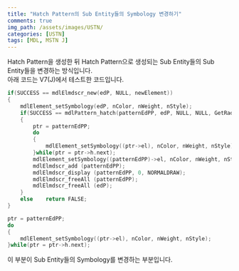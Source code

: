 ```yaml
---
title: "Hatch Pattern의 Sub Entity들의 Symbology 변경하기"
comments: true 
img_path: /assets/images/USTN/
categories: [USTN]
tags: [MDL, MSTN J]
---
```


Hatch Pattern을 생성한 뒤 Hatch Pattern으로 생성되는 Sub Entity들의 Sub Entity들을 변경하는 방식입니다.\
아래 코드는 V7(J)에서 테스트한 코드입니다.

```c
if(SUCCESS == mdlElmdscr_new(edP, NULL, newElement))
{
    mdlElement_setSymbology(edP, nColor, nWeight, nStyle);
    if(SUCCESS == mdlPattern_hatch(patternEdPP, edP, NULL, NULL, GetRadian(fAngle), 1.0 * unitVal, 0, FALSE, FALSE) )
    {
        ptr = patternEdPP;
        do
        {
            mdlElement_setSymbology((ptr->el), nColor, nWeight, nStyle);
        }while(ptr = ptr->h.next);
        mdlElement_setSymbology((patternEdPP)->el, nColor, nWeight, nStyle);
        mdlElmdscr_add (patternEdPP);
        mdlElmdscr_display (patternEdPP, 0, NORMALDRAW);
        mdlElmdscr_freeAll (patternEdPP);
        mdlElmdscr_freeAll (edP);
    }
    else    return FALSE;
}
```

```c
ptr = patternEdPP;
do
{
    mdlElement_setSymbology((ptr->el), nColor, nWeight, nStyle);
}while(ptr = ptr->h.next);
```

이 부분이 Sub Entity들의 Symbology를 변경하는 부분입니다.